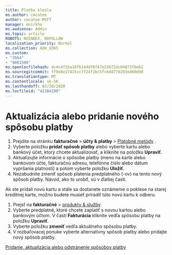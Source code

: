 ```yaml
---
title: Platba klesla
ms.author: cmcatee
author: cmcatee-MSFT
manager: mnirkhe
ms.audience: Admin
ms.topic: article
ROBOTS: NOINDEX, NOFOLLOW
localization_priority: Normal
ms.collection: Adm_O365
ms.custom:
- "3564"
- "9001506"
ms.openlocfilehash: dc4c4f55a16fb14dd76f47e23672dc04073fbe61
ms.sourcegitcommit: ff9e8e27415cc7f24f1bc5fcbd477d293e460d9d
ms.translationtype: MT
ms.contentlocale: sk-SK
ms.lasthandoff: 02/20/2020
ms.locfileid: "42164190"
---
```

# <a name="update-or-add-a-new-payment-method"></a>Aktualizácia alebo pridanie nového spôsobu platby

1. Prejdite na stránku **fakturačné** > **účty & platby** > <a href="https://go.microsoft.com/fwlink/p/?linkid=2018806" target="_blank">Platobné metódy</a> .
2. Vyberte položku **pridať spôsob platby** alebo vyberte kartu alebo bankový účet, ktorý chcete aktualizovať, a kliknite na položku **Upraviť**.
3. Aktualizujte informácie o spôsobe platby (meno na karte alebo bankovom účte, fakturačnú adresu, telefónne číslo alebo dátum vypršania platnosti) a potom vyberte položku **Uložiť**.
4. Nezabudnite zmeniť spôsob platenia predplatného (-ov) na tento nový spôsob platby. Návod, ako to urobiť, sú v ďalšej časti.

Ak ste pridali novú kartu a stále sa dostanete oznámenie o poklese na starej kreditnej karte, možno budete musieť priradiť túto novú kartu k odberu.

1. Prejsť na **fakturačné** > <a href="https://go.microsoft.com/fwlink/p/?linkid=842054" target="_blank">produkty & služby</a>
2. Vyberte predplatné, ktoré chcete zaplatiť s novou kartou alebo bankovým účtom. V časti **Fakturácia** kliknite vedľa spôsobu platby na položku **Upraviť**.
3. Vyberte položku **zmeniť** vedľa aktuálneho spôsobu platby.
4. V rozbaľovacej ponuke vyberte alternatívny spôsob platby alebo pridajte nový spôsob platby.

[Pridanie, aktualizácia alebo odstránenie spôsobov platby](https://go.microsoft.com/fwlink/?linkid=2118133)